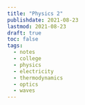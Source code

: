 ```yaml
---
title: "Physics 2"
publishdate: 2021-08-23
lastmod: 2021-08-23
draft: true
toc: false
tags:
  - notes
  - college
  - physics
  - electricity
  - thermodynamics
  - optics
  - waves
---
```


## 
